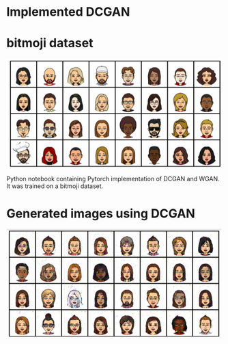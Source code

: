 # Implemented DCGAN 

# bitmoji dataset
<img src="https://github.com/indranarendra/Implemented-DCGAN-and-WGAN-on-bitmoji-dataset./blob/main/ganreal1.png"> 

Python notebook containing Pytorch implementation of DCGAN and WGAN. It was trained on a bitmoji dataset.

# Generated images using DCGAN

<img src="https://github.com/indranarendra/Implemented-DCGAN-and-WGAN-on-bitmoji-dataset./blob/main/ganfake.png">




